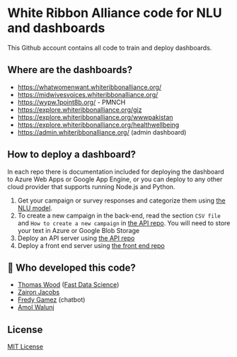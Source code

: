 # White Ribbon Alliance code for NLU and dashboards

This Github account contains all code to train and deploy dashboards.

## Where are the dashboards?

* https://whatwomenwant.whiteribbonalliance.org/
* https://midwivesvoices.whiteribbonalliance.org/
* https://wypw.1point8b.org/ - PMNCH
* https://explore.whiteribbonalliance.org/giz
* https://explore.whiteribbonalliance.org/wwwpakistan
* https://explore.whiteribbonalliance.org/healthwellbeing
* https://admin.whiteribbonalliance.org/ (admin dashboard)

## How to deploy a dashboard?

In each repo there is documentation included for deploying the dashboard to Azure Web Apps or Google App Engine, or you can deploy to any other cloud provider that supports running Node.js and Python.

1. Get your campaign or survey responses and categorize them using [the NLU model](https://github.com/whiteribbonalliance/womenshealthandwellbeing_public).
2. To create a new campaign in the back-end, read the section `CSV file` and `How to create a new campaign` in [the API repo](https://github.com/whiteribbonalliance/dashboard-api). You will need to store your text in Azure or Google Blob Storage
3. Deploy an API server using [the API repo](https://github.com/whiteribbonalliance/dashboard-api)
4. Deploy a front end server using [the front end repo](https://github.com/whiteribbonalliance/dashboard-front)

## 🧑 Who developed this code?

* [Thomas Wood](https://freelancedatascientist.net/) ([Fast Data Science](https://fastdatascience.com))
* [Zairon Jacobs](https://zaironjacobs.com/)
* [Fredy Gamez](https://github.com/orgs/whiteribbonalliance/people/fredygamez) (chatbot)
* [Amol Walunj](https://github.com/Amoldwalunj)

## License

[MIT License](https://raw.githubusercontent.com/whiteribbonalliance/.github/main/LICENSE)
